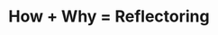---
title: How + Why = Reflectoring
description: "Articles on software development combining the How with the Why."
layout: category
pagination:
  enabled: true
header:
  enabled: true
---